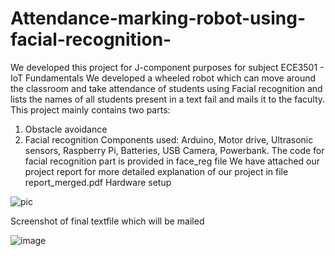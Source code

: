 # Attendance-marking-robot-using-facial-recognition-
We developed this project for J-component purposes for subject ECE3501 - IoT Fundamentals
We developed a wheeled robot which can move around the classroom and take attendance of students using Facial recognition and lists the names of all students present in a text fail and mails it to the faculty.
This project mainly contains two parts:
1. Obstacle avoidance
2. Facial recognition
Components used: Arduino, Motor drive, Ultrasonic sensors, Raspberry Pi, Batteries, USB Camera, Powerbank.
The code for facial recognition part is provided in face_reg file
We have attached our project report for more detailed explanation of our project in file report_merged.pdf
Hardware setup

![pic](https://github.com/Varshini-Ganti/Attendance-marking-robot-using-facial-recognition-/assets/87769367/44700b20-6e59-4f37-8762-396ef7891a7c)

Screenshot of final textfile which will be mailed

![image](https://github.com/Varshini-Ganti/Attendance-marking-robot-using-facial-recognition-/assets/87769367/f2afe463-232e-469f-8323-4ed13f86a032)

 
